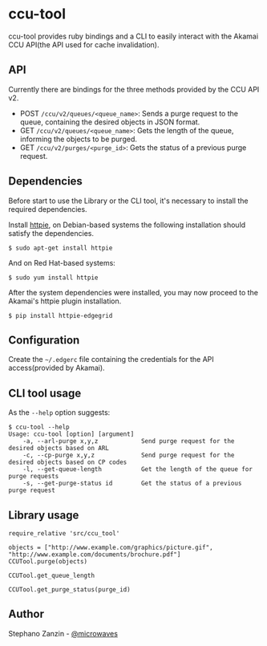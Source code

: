 # ccu-tool

ccu-tool provides ruby bindings and a CLI to easily interact with the Akamai CCU API(the API used for cache invalidation).

## API

Currently there are bindings for the three methods provided by the CCU API v2.

- POST `/ccu/v2/queues/<queue_name>`: Sends a purge request to the queue, containing the desired objects in JSON format.
- GET `/ccu/v2/queues/<queue_name>`: Gets the length of the queue, informing the objects to be purged.
- GET `/ccu/v2/purges/<purge_id>`: Gets the status of a previous purge request.

## Dependencies

Before start to use the Library or the CLI tool, it's necessary to install the required dependencies.

Install [httpie](https://github.com/jkbrzt/httpie), on Debian-based systems the following installation should satisfy the dependencies.

```
$ sudo apt-get install httpie
```

And on Red Hat-based systems:

```
$ sudo yum install httpie
```

After the system dependencies were installed, you may now proceed to the Akamai's httpie plugin installation.

```
$ pip install httpie-edgegrid
```

## Configuration

Create the `~/.edgerc` file containing the credentials for the API access(provided by Akamai).

## CLI tool usage

As the `--help` option suggests:

```
$ ccu-tool --help
Usage: ccu-tool [option] [argument]
    -a, --arl-purge x,y,z            Send purge request for the desired objects based on ARL
    -c, --cp-purge x,y,z             Send purge request for the desired objects based on CP codes
    -l, --get-queue-length           Get the length of the queue for purge requests
    -s, --get-purge-status id        Get the status of a previous purge request
```

## Library usage

```
require_relative 'src/ccu_tool'

objects = ["http://www.example.com/graphics/picture.gif", "http://www.example.com/documents/brochure.pdf"]
CCUTool.purge(objects)

CCUTool.get_queue_length

CCUTool.get_purge_status(purge_id)
```

## Author

Stephano Zanzin - [@microwaves](https://github.com/microwaves)
